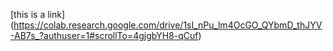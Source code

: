 [this is a link] (https://colab.research.google.com/drive/1sI_nPu_lm4OcGO_QYbmD_thJYV-AB7s_?authuser=1#scrollTo=4gjgbYH8-qCuf)
